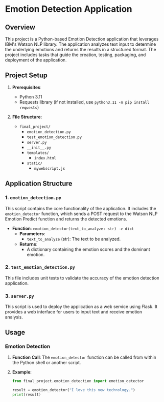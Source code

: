 # Emotion Detection Application

## Overview

This project is a Python-based Emotion Detection application that leverages IBM's Watson NLP library. The application analyzes text input to determine the underlying emotions and returns the results in a structured format. The project includes tasks that guide the creation, testing, packaging, and deployment of the application.
 
## Project Setup

1. **Prerequisites**:
   - Python 3.11
   - Requests library (if not installed, use `python3.11 -m pip install requests`)

2. **File Structure**:
   - `final_project/`
     - `emotion_detection.py`
     - `test_emotion_detection.py`
     - `server.py`
     - `__init__.py`
     - `templates/`
       - `index.html`
     - `static/`
       - `mywebscript.js`
 

## Application Structure

### 1. `emotion_detection.py`

This script contains the core functionality of the application. It includes the `emotion_detector` function, which sends a POST request to the Watson NLP Emotion Predict function and returns the detected emotions.

- **Function**: `emotion_detector(text_to_analyze: str) -> dict`
  - **Parameters**: 
    - `text_to_analyze` (str): The text to be analyzed.
  - **Returns**: 
    - A dictionary containing the emotion scores and the dominant emotion.

### 2. `test_emotion_detection.py`

This file includes unit tests to validate the accuracy of the emotion detection application.

### 3. `server.py`

This script is used to deploy the application as a web service using Flask. It provides a web interface for users to input text and receive emotion analysis.

## Usage

### Emotion Detection

1. **Function Call**: The `emotion_detector` function can be called from within the Python shell or another script. 

2. **Example**:
   ```python
   from final_project.emotion_detection import emotion_detector

   result = emotion_detector("I love this new technology.")
   print(result)
